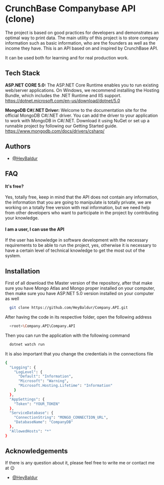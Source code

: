 
# CrunchBase Companybase API (clone)

The project is based on good practices for developers and demonstrates an optimal way to print data. The main utility of this project is to store company information such as basic information, who are the founders as well as the income they have. This is an API based on and inspired by CrunchBase API.

It can be used both for learning and for real production work.


## Tech Stack

**ASP.NET CORE 5.0:** The ASP.NET Core Runtime enables you to run existing web/server applications. On Windows, we recommend installing the Hosting Bundle, which includes the .NET Runtime and IIS support. https://dotnet.microsoft.com/en-us/download/dotnet/5.0

**MongoDB C#/.NET Driver:** Welcome to the documentation site for the official MongoDB C#/.NET driver. You can add the driver to your application to work with MongoDB in C#/.NET. Download it using 
NuGet
 or set up a runnable project by following our Getting Started guide. https://www.mongodb.com/docs/drivers/csharp/

 


## Authors

- [@HeyBaldur](https://twitter.com/HeyBaldur)


## FAQ

#### It's free?

Yes, totally free, keep in mind that the API does not contain any information, the information that you are going to manipulate is totally private, we are working on a totally free version with real information, but we need help from other developers who want to participate in the project by contributing your knowledge.

#### I am a user, I can use the API

If the user has knowledge in software development with the necessary requirements to be able to run the project, yes, otherwise it is necessary to have a certain level of technical knowledge to get the most out of the system.


## Installation

First of all download the Master version of the repository, after that make sure you have Mongo Atlas and Mongo proper installed on your computer, then make sure you have ASP.NET 5.0 version installed on your computer as well

```bash
  git clone https://github.com/HeyBaldur/Company.API.git
```

After having the code in its respective folder, open the following address

```bash
  <root>\Company.API\Company.API
```

Then you can run the application with the following command

```bash
  dotnet watch run
```

It is also important that you change the credentials in the connections file

```bash
{
  "Logging": {
    "LogLevel": {
      "Default": "Information",
      "Microsoft": "Warning",
      "Microsoft.Hosting.Lifetime": "Information"
    }
  },
  "AppSettings": {
    "Token": "YOUR_TOKEN"
  },
  "ServiceDatabase": {
    "ConnectionString": "MONGO_CONNECTION_URL",
    "DatabaseName": "CompanyDB"
  },
  "AllowedHosts": "*"
}

```

    
## Acknowledgements
If there is any question about it, please feel free to write me or contact me at 😉
 - [@HeyBaldur](https://twitter.com/HeyBaldur)

